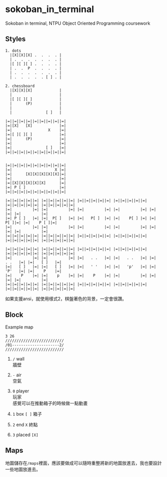 # sokoban_in_terminal
Sokoban in terminal, NTPU Object Oriented Programming coursework

## Styles
```
1. dots 
  |[X][X][X] .  .  .  . |
  | .  .  .  .  .  .  . |
  |[ ][ ][ ] .  .  .  . |
  | .  .  P  .  .  .  . |
  | .  .  .  .  .  .  . |
  | .  .  .  .  . [ ] . | 

2. chessboard
  |[X][X][X]            |
  |                     |
  |[ ][ ][ ]            |
  |      (P)            |
  |                     |
  |               [ ]   |

|=||=||=||=||=||=||=||=||=|
|=|[X]   [X]            |=|
|=|                X    |=|
|=|[ ][ ][ ]            |=|
|=|      (P)            |=|
|=|                     |=|
|=|               [ ]   |=|
|=||=||=||=||=||=||=||=||=|


|=||=||=||=||=||=||=||=||=|
|=|                   X |=|
|=|      [X][X][X][X][X]|=|
|=|                     |=|
|=|[X][X][X][X][X]      |=|
|=| P [ ]               |=|
|=||=||=||=||=||=||=||=||=|

|=||=||=||=||=| |=||=||=||=||=| |=||=||=||=||=| |=||=||=||=||=| |=||=||=||=||=| |=||=||=||=||=|
|=|         |=| |=|         |=| |=|         |=| |=|         |=| |=|         |=| |=|         |=|
|=| P [ ]   |=| |=|  P[ ]   |=| |=|   P[ ]  |=| |=|    P[ ] |=| |=|     P[ ]|=| |=|    P [ ]|=|
|=|         |=| |=|         |=| |=|         |=| |=|         |=| |=|         |=| |=|         |=|
|=||=||=||=||=| |=||=||=||=||=| |=||=||=||=||=| |=||=||=||=||=| |=||=||=||=||=| |=||=||=||=||=|

|=||=||=||=||=| |=||=||=||=||=| |=||=||=||=||=| |=||=||=||=||=| |=||=||=||=||=| |=||=||=||=||=|
|=|         |=| |=|         |=| |=|   . .   |=| |=|   . .   |=| |=|   . .   |=| |=|   [ ]   |=|
|=|   [ ]   |=| |=|   [ ]   |=| |=|   ' '   |=| |=|   'p'   |=| |=|   'P'   |=| |=|    P    |=|
|=|    P    |=| |=|    p    |=| |=|    P    |=| |=|         |=| |=|         |=| |=|         |=|
|=||=||=||=||=| |=||=||=||=||=| |=||=||=||=||=| |=||=||=||=||=| |=||=||=||=||=| |=||=||=||=||=|

```
如果支援ansi，就使用樣式2，棋盤著色的背景，一定會很讚。

## Block
Example map
```
3 26
//////////////////////////
/01---------------------2/
//////////////////////////
```
1. `/` wall  
    牆壁  
2. `-` air  
    空氣  
3. `0` player  
    玩家  
    感覺可以在推動箱子的時候做一點動畫

4. `1` box  `[ ]`
    箱子  
5. `2` end  ` X `
    終點  
6. `3` placed `[X]`

## Maps
地圖儲存在`/maps`裡面，應該要做成可以隨時重整將新的地圖放進去，我也要設計一些地圖放進去。